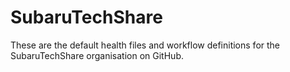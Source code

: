 # SubaruTechShare

These are the default health files and workflow definitions for the SubaruTechShare organisation on GitHub.
